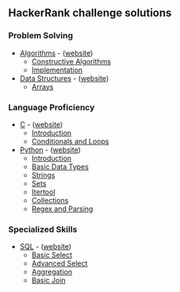 ## HackerRank challenge solutions

### Problem Solving

- [Algorithms](algorithms) - ([website](https://www.hackerrank.com/domains/algorithms))
  - [Constructive Algorithms](algorithms/constructive_algorithms)
  - [Implementation](algorithms/implementation)
- [Data Structures](data_structures) - ([website](https://www.hackerrank.com/domains/data-structures))
  - [Arrays](data_structures/arrays)

### Language Proficiency

- [C](c) - ([website](https://www.hackerrank.com/domains/c))
  - [Introduction](c/introduction)
  - [Conditionals and Loops](c/conditionals_and_loops)
- [Python](python) - ([website](https://www.hackerrank.com/domains/python))
  - [Introduction](python/introduction)
  - [Basic Data Types](python/basic_data_types)
  - [Strings](python/strings)
  - [Sets](python/sets)
  - [Itertool](python/itertools)
  - [Collections](python/collections)
  - [Regex and Parsing](python/regex_and_parsing)
  
### Specialized Skills
- [SQL](sql) - ([website](https://www.hackerrank.com/domains/sql))
  - [Basic Select](sql/basic_select)
  - [Advanced Select](sql/advanced_select)
  - [Aggregation](sql/aggregation)
  - [Basic Join](sql/basic_join)
